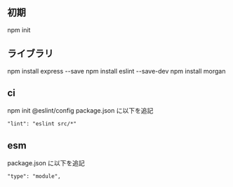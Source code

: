 ## 初期

npm init

## ライブラリ

npm install express --save
npm install eslint --save-dev
npm install morgan

## ci

npm init @eslint/config
package.json に以下を追記

```
"lint": "eslint src/*"
```

## esm

package.json に以下を追記

```
"type": "module",
```
